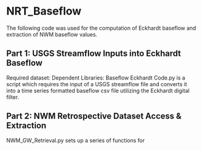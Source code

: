 # NRT_Baseflow
The following code was used for the computation of Eckhardt baseflow and extraction of NWM baseflow values.

## Part 1: USGS Streamflow Inputs into Eckhardt Baseflow
Required dataset: 
Dependent Libraries: Baseflow
Eckhardt Code.py is a script which requires the input of a USGS streamflow file and converts it into a
time series formatted baseflow csv file utilizing the Eckhardt digital filter. 



## Part 2: NWM Retrospective Dataset Access & Extraction
NWM_GW_Retrieval.py sets up a series of functions for 
